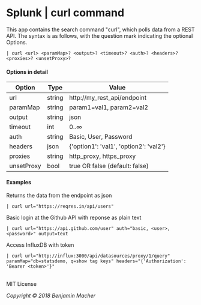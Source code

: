 # Splunk | curl command
This app contains the search command "curl", which polls data from a REST API. The syntax is as follows, with the question mark indicating the optional Options.

```
| curl <url> <paramMap>? <output>? <timeout>? <auth>? <headers>? <proxies>? <unsetProxy>?
```

#### Options in detail

Option | Type | Value
---- | ---- | ----
url | string | http://my_rest_api/endpoint
paramMap | string | param1=val1, param2=val2
output | string | json || text (default: jsont)
timeout | int | 0..∞
auth | string | Basic, User, Password
headers | json | {'option1': 'val1', 'option2': 'val2'}
proxies | string | http_proxy, https_proxy
unsetProxy | bool | true OR false (default: false)

#### Examples
Returns the data from the endpoint as json
```
| curl url="https://reqres.in/api/users"
```
Basic login at the Github API with reponse as plain text
```
| curl url="https://api.github.com/user" auth="basic, <user>, <password>" output=text
```
Access InfluxDB with token
```
| curl url="http://influx:3000/api/datasources/proxy/1/query" paramMap="db=statsdemo, q=show tag keys" headers="{'Authorization': 'Bearer <token>'}"
```
<br>
MIT License 

_Copyright © 2018 Benjamin Macher_